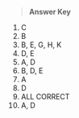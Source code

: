 
> **Answer Key**
1. C
2. B
3. B, E, G, H, K
4. D, E
5. A, D
6. B, D, E
7. A
8. D
9. ALL CORRECT
10. A, D